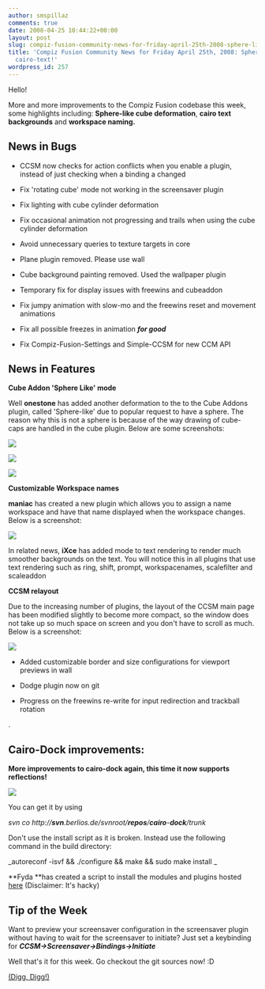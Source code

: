 ```yaml
---
author: smspillaz
comments: true
date: 2008-04-25 10:44:22+00:00
layout: post
slug: compiz-fusion-community-news-for-friday-april-25th-2008-sphere-like-cubes-cairo-text
title: 'Compiz Fusion Community News for Friday April 25th, 2008: Sphere-like cubes
  cairo-text!'
wordpress_id: 257
---
```


Hello!

More and more improvements to the Compiz Fusion codebase this week, some highlights including: **Sphere-like cube deformation**, **cairo text backgrounds** and **workspace naming.**

<!-- more -->


## News in Bugs





	
  * CCSM now checks for action conflicts when you enable a plugin, instead of just checking when a binding a changed

	
  * Fix 'rotating cube' mode not working in the screensaver plugin

	
  * Fix lighting with cube cylinder deformation

	
  * Fix occasional animation not progressing and trails when using the cube cylinder deformation

	
  * Avoid unnecessary queries to texture targets in core

	
  * Plane plugin removed. Please use wall

	
  * Cube background painting removed. Used the wallpaper plugin

	
  * Temporary fix for display issues with freewins and cubeaddon

	
  * Fix jumpy animation with slow-mo and the freewins reset and movement animations

	
  * Fix all possible freezes in animation **_for good_**

	
  * Fix Compiz-Fusion-Settings and Simple-CCSM for new CCM API




## News in Features


**Cube Addon 'Sphere Like' mode**

Well **onestone** has added another deformation to the to the Cube Addons plugin, called 'Sphere-like' due to popular request to have a sphere. The reason why this is not a sphere is because of the way drawing of cube-caps are handled in the cube plugin. Below are some screenshots:

[![](http://smspillaz.files.wordpress.com/2008/04/cubedeform4.png?w=300)](http://smspillaz.files.wordpress.com/2008/04/cubedeform4.png)

[![](http://smspillaz.files.wordpress.com/2008/04/cubedeform51.png?w=300)](http://smspillaz.files.wordpress.com/2008/04/cubedeform51.png)

[![](http://smspillaz.files.wordpress.com/2008/04/cubedeform6.png?w=300)](http://smspillaz.files.wordpress.com/2008/04/cubedeform6.png)

**Customizable Workspace names**

**maniac** has created a new plugin which allows you to assign a name workspace and have that name displayed when the workspace changes. Below is a screenshot:

[![](http://smspillaz.files.wordpress.com/2008/04/cubedeform7.png?w=300)](http://smspillaz.files.wordpress.com/2008/04/cubedeform7.png)

In related news, **iXce** has added mode to text rendering to render much smoother backgrounds on the text. You will notice this in all plugins that use text rendering such as ring, shift, prompt, workspacenames, scalefilter and scaleaddon

**CCSM relayout**

Due to the increasing number of plugins, the layout of the CCSM main page has been modified slightly to become more compact, so the window does not take up so much space on screen and you don't have to scroll as much. Below is a screenshot:

[![](http://smspillaz.files.wordpress.com/2008/04/ccsm.png?w=300)](http://smspillaz.files.wordpress.com/2008/04/ccsm.png)



	
  * Added customizable border and size configurations for viewport previews in wall

	
  * Dodge plugin now on git

	
  * Progress on the freewins re-write for input redirection and trackball rotation


.


## Cairo-Dock improvements:


**More improvements to cairo-dock again, this time it now supports reflections!**

[![](http://smspillaz.files.wordpress.com/2008/04/cairo-dock.png?w=300)](http://smspillaz.files.wordpress.com/2008/04/cairo-dock.png)

You can get it by using

_svn co http://**svn**.berlios.de/svnroot/**repos**/**cairo**-**dock**/trunk_

Don't use the install script as it is broken. Instead use the following command in the build directory:

_autoreconf -isvf && ./configure && make && sudo make install
_

**Fyda **has created a script to install the modules and plugins hosted [here](http://smspillaz.googlepages.com/cdock_plugins.sh) (Disclaimer: It's hacky)[
](http://smspillaz.googlepages.com/cdock_plugins.sh)


## Tip of the Week


Want to preview your screensaver configuration in the screensaver plugin without having to wait for the screensaver to initiate? Just set a keybinding for **_CCSM->Screensaver->Bindings->Initiate_**

Well that's it for this week. Go checkout the git sources now! :D

[(Digg, Digg!)](http://digg.com/linux_unix/Compiz_Fusion_updates_and_new_feature_desktop_sphere)
